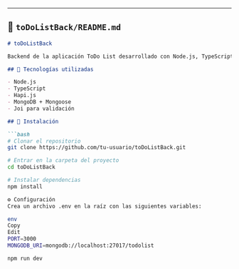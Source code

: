 
---

## 📁 `toDoListBack/README.md`

```markdown
# toDoListBack

Backend de la aplicación ToDo List desarrollado con Node.js, TypeScript y Hapi.js. Provee una API REST para gestionar tareas que incluyen texto, imágenes y audios.

## 🧰 Tecnologías utilizadas

- Node.js
- TypeScript
- Hapi.js
- MongoDB + Mongoose
- Joi para validación

## 🚀 Instalación

```bash
# Clonar el repositorio
git clone https://github.com/tu-usuario/toDoListBack.git

# Entrar en la carpeta del proyecto
cd toDoListBack

# Instalar dependencias
npm install

⚙️ Configuración
Crea un archivo .env en la raíz con las siguientes variables:

env
Copy
Edit
PORT=3000
MONGODB_URI=mongodb://localhost:27017/todolist

npm run dev
